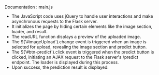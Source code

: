 Documentation : main.js  

  - The JavaScript code uses jQuery to handle user interactions and make asynchronous requests to the Flask server.
  - It initializes the page by hiding certain elements like the image section, loader, and result.
  - The readURL function displays a preview of the uploaded image.
  - The $('#imageUpload').change event is triggered when an image is selected for upload, revealing the image section and predict button.
  - The $('#btn-predict').click event is triggered when the predict button is clicked, initiating an AJAX request to the Flask server's /predict endpoint. The loader is displayed during this process.
  - Upon success, the prediction result is displayed.
